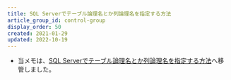 ```yaml
---
title: SQL Serverでテーブル論理名とか列論理名を指定する方法
article_group_id: control-group
display_order: 50
created: 2021-01-29
updated: 2022-10-19
---
```

- 当メモは、[SQL Serverでテーブル論理名とか列論理名を指定する方法](https://thinktwice.tech/it/sqlserver/how_to_specify_table_logical_name_or_column_logical_name_in_sql_server/)へ移管しました。
